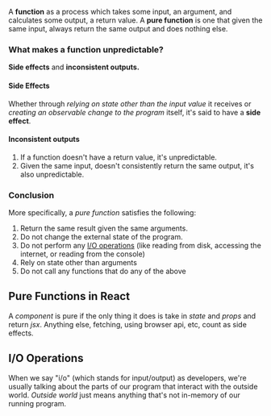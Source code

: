 A **function** as a process which takes some input, an argument, and calculates some output, a return value.
A **pure function** is one that given the same input, always return the same output and does nothing else.

### What makes a function unpredictable?
**Side effects** and **inconsistent outputs.** 

#### Side Effects
Whether through *relying on state other than the input value* it receives or *creating an observable change to the program* itself, it's said to have a __side effect__. 

#### Inconsistent outputs
1. If a function doesn't have a return value, it's unpredictable.
2. Given the same input, doesn't consistently return the same output, it's also unpredictable.

### Conclusion
More specifically, a _pure function_ satisfies the following:
1. Return the same result given the same arguments.
2. Do not change the external state of the program.
3. Do not perform any [I/O operations](https://en.wikipedia.org/wiki/Input/output) (like reading from disk, accessing the internet, or reading from the console)
4. Rely on state other than arguments
5. Do not call any functions that do any of the above

## Pure Functions in React
A _component_ is pure if the only thing it does is take in _state_ and _props_ and return _jsx_.  Anything else, fetching, using browser api, etc, count as side effects.

## I/O Operations
When we say "i/o" (which stands for input/output) as developers, we're usually talking about the parts of our program that interact with the outside world. _Outside world_ just means anything that's not in-memory of our running program.



